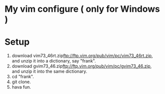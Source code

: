My vim configure ( only for Windows )
======

Setup
=====
1. download vim73_46rt.zip<ftp://ftp.vim.org/pub/vim/pc/vim73_46rt.zip>, and unzip it into a dictionary, say "frank".
2. download gvim73_46.zip<ftp://ftp.vim.org/pub/vim/pc/gvim73_46.zip>, and unzip it into the same dictionary.
3. cd "frank".
4. git clone.
5. hava fun. 
